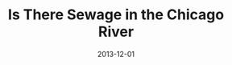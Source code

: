 ---
layout: project
categories: 
  - project
title: "Is There Sewage in the Chicago River"
date: 2013-12-01
image: /images/projects/is-there-sewage-in-the-chicago-river.jpg
description: "Every so often when Chicago gets a lot of rain or there's a significant snowmelt, the Chicagoland water management agencies pump excess wastewater into the lake and river in order to prevent flooding. This site notifies Chicagoans when this happens."
github: https://github.com/open-city/chicago-river-sewage
website: http://istheresewageinthechicagoriver.com/
creators:  Derek Eder, Forest Gregg, Eric van Zanten and Scott Beslow
featured: false
published: true
---